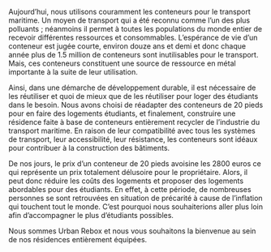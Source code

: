Aujourd’hui, nous utilisons couramment les conteneurs pour le transport maritime. Un moyen de transport qui a été reconnu comme l’un des plus polluants ; néanmoins il permet à toutes les populations du monde entier de recevoir différentes ressources et consommables. L’espérance de vie d’un conteneur est jugée courte, environ douze ans et demi et donc chaque année plus de 1.5 million de conteneurs sont inutilisables pour le transport. Mais, ces conteneurs constituent une source de ressource en métal importante à la suite de leur utilisation. 

Ainsi, dans une démarche de développement durable, il est nécessaire de les réutiliser et quoi de mieux que de les réutiliser pour loger des étudiants dans le besoin. Nous avons choisi de réadapter des conteneurs de 20 pieds pour en faire des logements étudiants, et finalement, construire une résidence faite à base de conteneurs entièrement recycler de l’industrie du transport maritime. En raison de leur compatibilité avec tous les systèmes de transport, leur accessibilité, leur résistance, les conteneurs sont idéaux pour contribuer à la construction des bâtiments.

De nos jours, le prix d’un conteneur de 20 pieds avoisine les 2800 euros ce qui représente un prix totalement délusoire pour le propriétaire. Alors, il peut donc réduire les coûts des logements et proposer des logements abordables pour des étudiants.  En effet, à cette période, de nombreuses personnes se sont retrouvées en situation de précarité à cause de l’inflation qui touchent tout le monde. C’est pourquoi nous souhaiterions aller plus loin afin d’accompagner le plus d’étudiants possibles. 

Nous sommes Urban Rebox et nous vous souhaitons la bienvenue au sein de nos résidences entièrement équipées.